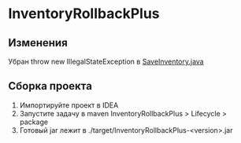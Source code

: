 # InventoryRollbackPlus

## Изменения
Убран throw new IllegalStateException в [SaveInventory.java](src/main/java/me/danjono/inventoryrollback/inventory/SaveInventory.java)

## Сборка проекта
1. Импортируйте проект в IDEA
2. Запустите задачу в maven InventoryRollbackPlus > Lifecycle > package
3. Готовый jar лежит в ./target/InventoryRollbackPlus-\<version\>.jar
